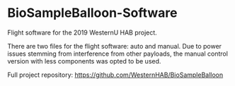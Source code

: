 # BioSampleBalloon-Software
 Flight software for the 2019 WesternU HAB project.
 
 There are two files for the flight software: auto and manual. Due to power issues stemming from interference from other payloads, the manual control version with less components was opted to be used.
 
 Full project repository: https://github.com/WesternHAB/BioSampleBalloon
